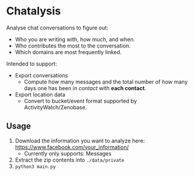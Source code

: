 Chatalysis
==========

Analyse chat conversations to figure out:

 - Who you are writing with, how much, and when.
 - Who contributes the most to the conversation.
 - Which domains are most frequently linked.


Intended to support:

 - Export conversations
   - Compute how many messages and the total number of how many days one has been *in contact* with **each contact**.
 - Export location data
   - Convert to bucket/event format supported by ActivityWatch/Zenobase.

## Usage

 1. Download the information you want to analyze here: https://www.facebook.com/your_information/
    - Currently only supports: Messages
 2. Extract the zip contents into `./data/private`
 3. `python3 main.py`
